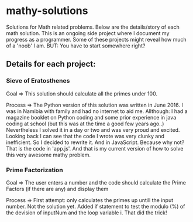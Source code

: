 # mathy-solutions
Solutions for Math related problems.
Below are the details/story of each math solution.
This is an ongoing side project where I document my progress as a programmer.
Some of these projects might reveal how much of a 'noob' I am. BUT:
You have to start somewhere right?

## Details for each project:
### Sieve of Eratosthenes
Goal => This solution should calculate all the primes under 100.
 
Process => The Python version of this solution was written in June 2016.
I was in Namibia with family and had no internet to aid me.
Allthough: I had a magazine booklet on Python coding and some prior experience in java coding at school (but this was at the time a good few years ago..) 
Nevertheless I solved it in a day or two and was very proud and excited.
Looking back I can see that the code I wrote was very clunky and inefficient.
So I decided to rewrite it. And in JavaScript. Because why not?
That is the code in 'app.js'. 
And that is my current version of how to solve this very awesome mathy problem.

### Prime Factorization
Goal => The user enters a number and the code should calculate the Prime Factors (if there are any) and display them

Process => First attempt: only calculates the primes up untill the input number. Not the solution yet.
Added if statement to test the modulo (%) of the devision of inputNum and the loop variable i. That did the trick!

